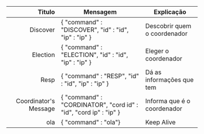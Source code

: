 



|                Titulo | Mensagem                                                           | Explicação                   |
|----------------------:|--------------------------------------------------------------------|------------------------------|
|              Discover | { "command" : "DISCOVER", "id" : "id", "ip" : "ip" }               | Descobrir quem o coordenador |
|              Election | { "command" : "ELECTION", "id" : "id", "ip" : "ip"    }            | Eleger o coordenador         |
|                  Resp | { "command" : "RESP", "id" : "id", "ip" : "ip"    }                | Dá as informações que tem    |
| Coordinator's Message | { "command" : "CORDINATOR", "cord id" : "id", "cord ip" : "ip"   } | Informa que é o coordenador  |
|                   ola | { "command" : "ola"}                                               | Keep Alive                   |
